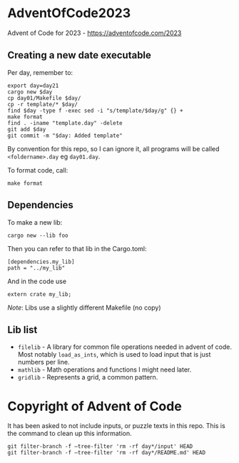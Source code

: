 # AdventOfCode2023
Advent of Code for 2023 - https://adventofcode.com/2023

## Creating a new date executable

Per day, remember to:
```
export day=day21
cargo new $day
cp day01/Makefile $day/
cp -r template/* $day/
find $day -type f -exec sed -i "s/template/$day/g" {} +
make format
find . -iname "template.day" -delete
git add $day
git commit -m "$day: Added template"
```

By convention for this repo, so I can ignore it, all programs will be called `<foldername>.day` eg `day01.day`.

To format code, call:

```
make format
```

## Dependencies

To make a new lib:

```
cargo new --lib foo
```

Then you can refer to that lib in the Cargo.toml:

```
[dependencies.my_lib]
path = "../my_lib"
```

And in the code use
```
extern crate my_lib;
```

*Note*: Libs use a slightly different Makefile (no copy)

## Lib list

* `filelib` - A library for common file operations needed in advent of code. Most notably `load_as_ints`, which is used to load input that is just numbers per line.
* `mathlib` - Math operations and functions I might need later.
* `gridlib` - Represents a grid, a common pattern.


# Copyright of Advent of Code
It has been asked to not include inputs, or puzzle texts in this repo. This is the command to clean up this information.

```
git filter-branch -f —tree-filter 'rm -rf day*/input' HEAD
git filter-branch -f —tree-filter 'rm -rf day*/README.md' HEAD
```